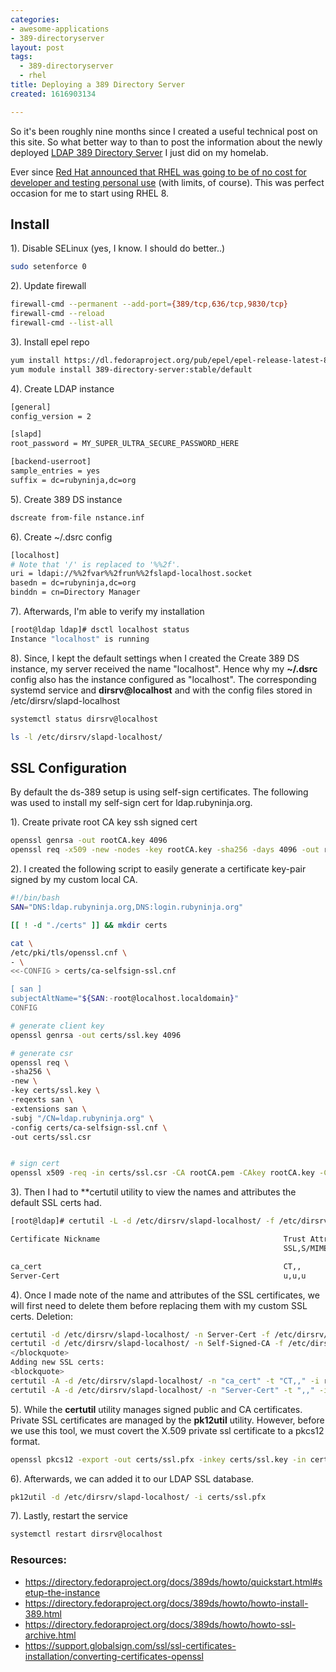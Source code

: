 ```yaml
---
categories:
- awesome-applications
- 389-directoryserver
layout: post
tags:
  - 389-directoryserver
  - rhel
title: Deploying a 389 Directory Server
created: 1616903134

---
```

So it's been roughly nine months since I created a useful technical post on this site. So what better way to than to post the information about the newly deployed <a href="https://directory.fedoraproject.org/index.html" target="_blank">LDAP 389 Directory Server</a> I just did on my homelab.

Ever since <a href="https://developers.redhat.com/articles/faqs-no-cost-red-hat-enterprise-linux" target="_blank">Red Hat announced that RHEL was going to be of no cost for developer and testing personal use</a> (with limits, of course). This was perfect occasion for me to start using RHEL 8.

## Install

1). Disable SELinux (yes, I know. I should do better..)
```bash
sudo setenforce 0
```

2). Update firewall
```bash
firewall-cmd --permanent --add-port={389/tcp,636/tcp,9830/tcp}
firewall-cmd --reload
firewall-cmd --list-all 
```

3). Install epel repo
```bash
yum install https://dl.fedoraproject.org/pub/epel/epel-release-latest-8.noarch.rpm
yum module install 389-directory-server:stable/default
```

4). Create LDAP instance

```bash
[general]
config_version = 2

[slapd]
root_password = MY_SUPER_ULTRA_SECURE_PASSWORD_HERE

[backend-userroot]
sample_entries = yes
suffix = dc=rubyninja,dc=org
```

5). Create 389 DS instance
```bash
dscreate from-file nstance.inf
```

6). Create ~/.dsrc config

```bash
[localhost]
# Note that '/' is replaced to '%%2f'.
uri = ldapi://%%2fvar%%2frun%%2fslapd-localhost.socket
basedn = dc=rubyninja,dc=org
binddn = cn=Directory Manager
```

7). Afterwards, I'm able to verify my installation
```bash
[root@ldap ldap]# dsctl localhost status
Instance "localhost" is running
```

8). Since, I kept the default settings when I created the  Create 389 DS instance, my server received the name "localhost". Hence why my **~/.dsrc** config also has the instance configured as "localhost". The corresponding systemd service and **dirsrv@localhost** and with the config files stored in /etc/dirsrv/slapd-localhost
```bash
systemctl status dirsrv@localhost

ls -l /etc/dirsrv/slapd-localhost/
```

## SSL Configuration

By default the ds-389 setup is using self-sign certificates. The following was used to install my self-sign cert for ldap.rubyninja.org.

1). Create private root CA key ssh signed cert

```bash
openssl genrsa -out rootCA.key 4096
openssl req -x509 -new -nodes -key rootCA.key -sha256 -days 4096 -out rootCA.pem
```

2). I created the following script to easily generate a certificate key-pair signed by my custom local CA.
```bash
#!/bin/bash
SAN="DNS:ldap.rubyninja.org,DNS:login.rubyninja.org"

[[ ! -d "./certs" ]] && mkdir certs

cat \
/etc/pki/tls/openssl.cnf \
- \
<<-CONFIG > certs/ca-selfsign-ssl.cnf

[ san ]
subjectAltName="${SAN:-root@localhost.localdomain}"
CONFIG

# generate client key
openssl genrsa -out certs/ssl.key 4096

# generate csr
openssl req \
-sha256 \
-new \
-key certs/ssl.key \
-reqexts san \
-extensions san \
-subj "/CN=ldap.rubyninja.org" \
-config certs/ca-selfsign-ssl.cnf \
-out certs/ssl.csr


# sign cert
openssl x509 -req -in certs/ssl.csr -CA rootCA.pem -CAkey rootCA.key -CAcreateserial -days 2048 -sha256 -extensions san -extfile certs/ca-selfsign-ssl.cnf -out certs/ssl.crt
```

3). Then I had to **certutil utility to view the names and attributes the default SSL certs had. 

```bash
[root@ldap]# certutil -L -d /etc/dirsrv/slapd-localhost/ -f /etc/dirsrv/slapd-localhost/pwdfile.txt

Certificate Nickname                                         Trust Attributes
                                                             SSL,S/MIME,JAR/XPI

ca_cert                                                      CT,,
Server-Cert                                                  u,u,u
```

4). Once I made note of the name and attributes of the SSL certificates, we will first need to delete them before replacing them with my custom SSL certs. Deletion:

```bash
certutil -d /etc/dirsrv/slapd-localhost/ -n Server-Cert -f /etc/dirsrv/slapd-localhost/pwdfile.txt -D Server-Cert.crt
certutil -d /etc/dirsrv/slapd-localhost/ -n Self-Signed-CA -f /etc/dirsrv/slapd-localhost/pwdfile.txt -D Self-Signed-CA.pem
</blockquote>
Adding new SSL certs:
<blockquote>
certutil -A -d /etc/dirsrv/slapd-localhost/ -n "ca_cert" -t "CT,," -i rootCA.pem -f /etc/dirsrv/slapd-localhost/pwdfile.txt
certutil -A -d /etc/dirsrv/slapd-localhost/ -n "Server-Cert" -t ",," -i ssl/ssl.crt -f /etc/dirsrv/slapd-localhost/pwdfile.txt
```

5). While the **certutil** utility manages signed public and CA certificates. Private SSL certificates are managed by the **pk12util** utility. However, before we use this tool, we must covert the X.509 private ssl certificate to a pkcs12 format.

```bash
openssl pkcs12 -export -out certs/ssl.pfx -inkey certs/ssl.key -in certs/ssl.crt -certfile /root/ssl/rootCA.pem
```

6). Afterwards, we can added it to our LDAP SSL database.

```bash
pk12util -d /etc/dirsrv/slapd-localhost/ -i certs/ssl.pfx
```

7). Lastly, restart the service

```bash
systemctl restart dirsrv@localhost
```

### Resources:

* <a href="https://directory.fedoraproject.org/docs/389ds/howto/quickstart.html#setup-the-instance" target="blank">https://directory.fedoraproject.org/docs/389ds/howto/quickstart.html#setup-the-instance</a>
* <a href="https://directory.fedoraproject.org/docs/389ds/howto/howto-install-389.html" target="_blank">https://directory.fedoraproject.org/docs/389ds/howto/howto-install-389.html</a>
* <a href="https://directory.fedoraproject.org/docs/389ds/howto/howto-ssl-archive.html" target="_blank">https://directory.fedoraproject.org/docs/389ds/howto/howto-ssl-archive.html</a>
* <a href="https://support.globalsign.com/ssl/ssl-certificates-installation/converting-certificates-openssl" target="_blank">https://support.globalsign.com/ssl/ssl-certificates-installation/converting-certificates-openssl</a>
